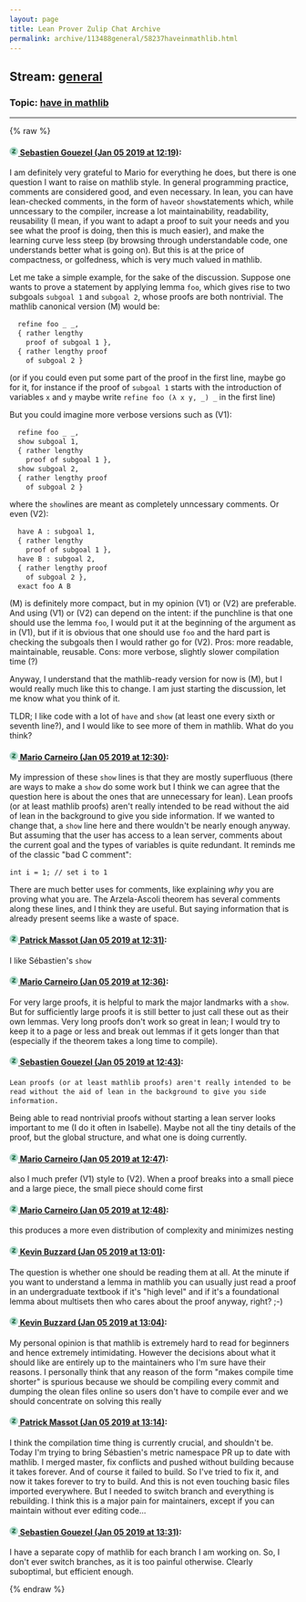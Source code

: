 ```yaml
---
layout: page
title: Lean Prover Zulip Chat Archive 
permalink: archive/113488general/58237haveinmathlib.html
---
```


## Stream: [general](index.html)
### Topic: [have in mathlib](58237haveinmathlib.html)

---


{% raw %}
#### [![Click to go to Zulip](../../assets/img/zulip2.png) Sebastien Gouezel (Jan 05 2019 at 12:19)](https://leanprover.zulipchat.com/#narrow/stream/113488-general/topic/have%20in%20mathlib/near/154469705):
I am definitely very grateful to Mario for everything he does, but there is one question I want to raise on mathlib style. In general programming practice, comments are considered good, and even necessary. In lean, you can have lean-checked comments, in the form of `have`or `show`statements which, while unncessary to the compiler, increase a lot maintainability, readability, reusability (I mean, if you want to adapt a proof to suit your needs and you see what the proof is doing, then this is much easier), and make the learning curve less steep (by browsing through understandable code, one understands better what is going on). But this is at the price of compactness, or golfedness, which is very much valued in mathlib. 

Let me take a simple example, for the sake of the discussion. Suppose one wants to prove a statement by applying lemma `foo`, which gives rise to two subgoals `subgoal 1` and `subgoal 2`, whose proofs are both nontrivial. The mathlib canonical version (M) would be:
```lean
  refine foo _ _,
  { rather lengthy
    proof of subgoal 1 },
  { rather lengthy proof
    of subgoal 2 }
```
(or if you could even put some part of the proof in the first line, maybe go for it, for instance if the proof of `subgoal 1` starts with the introduction of variables `x` and `y` maybe write `refine foo (λ x y, _) _` in the first line)

But you could imagine more verbose versions such as (V1):
```lean
  refine foo _ _,
  show subgoal 1,
  { rather lengthy
    proof of subgoal 1 },
  show subgoal 2,
  { rather lengthy proof
    of subgoal 2 }
```
where the `show`lines are meant as completely unncessary comments. Or even (V2):
```lean
  have A : subgoal 1,
  { rather lengthy
    proof of subgoal 1 },
  have B : subgoal 2,
  { rather lengthy proof
    of subgoal 2 },
  exact foo A B
```
(M) is definitely more compact, but in my opinion (V1) or (V2) are preferable. And using (V1) or (V2) can depend on the intent: if the punchline is that one should use the lemma `foo`, I would put it at the beginning of the argument as in (V1), but if it is obvious that one should use `foo` and the hard part is checking the subgoals then I would rather go for (V2). Pros: more readable, maintainable, reusable. Cons: more verbose, slightly slower compilation time (?)

Anyway, I understand that the mathlib-ready version for now is (M), but I would really much like this to change. I am just starting the discussion, let me know what you think of it.

TLDR; I like code with a lot of `have` and `show` (at least one every sixth or seventh line?), and I would like to see more of them in mathlib. What do you think?

#### [![Click to go to Zulip](../../assets/img/zulip2.png) Mario Carneiro (Jan 05 2019 at 12:30)](https://leanprover.zulipchat.com/#narrow/stream/113488-general/topic/have%20in%20mathlib/near/154470063):
My impression of these `show` lines is that they are mostly superfluous (there are ways to make a `show` do some work but I think we can agree that the question here is about the ones that are unnecessary for lean). Lean proofs (or at least mathlib proofs) aren't really intended to be read without the aid of lean in the background to give you side information. If we wanted to change that, a `show` line here and there wouldn't be nearly enough anyway. But assuming that the user has access to a lean server, comments about the current goal and the types of variables is quite redundant. It reminds me of the classic "bad C comment":
```
int i = 1; // set i to 1
```
There are much better uses for comments, like explaining *why* you are proving what you are. The Arzela-Ascoli theorem has several comments along these lines, and I think they are useful. But saying information that is already present seems like a waste of space.

#### [![Click to go to Zulip](../../assets/img/zulip2.png) Patrick Massot (Jan 05 2019 at 12:31)](https://leanprover.zulipchat.com/#narrow/stream/113488-general/topic/have%20in%20mathlib/near/154470079):
I like Sébastien's `show`

#### [![Click to go to Zulip](../../assets/img/zulip2.png) Mario Carneiro (Jan 05 2019 at 12:36)](https://leanprover.zulipchat.com/#narrow/stream/113488-general/topic/have%20in%20mathlib/near/154470250):
For very large proofs, it is helpful to mark the major landmarks with a `show`. But for sufficiently large proofs it is still better to just call these out as their own lemmas. Very long proofs don't work so great in lean; I would try to keep it to a page or less and break out lemmas if it gets longer than that (especially if the theorem takes a long time to compile).

#### [![Click to go to Zulip](../../assets/img/zulip2.png) Sebastien Gouezel (Jan 05 2019 at 12:43)](https://leanprover.zulipchat.com/#narrow/stream/113488-general/topic/have%20in%20mathlib/near/154470420):
```quote
Lean proofs (or at least mathlib proofs) aren't really intended to be read without the aid of lean in the background to give you side information.
```
Being able to read nontrivial proofs without starting a lean server looks important to me (I do it often in Isabelle). Maybe not all the tiny details of the proof, but the global structure, and what one is doing currently.

#### [![Click to go to Zulip](../../assets/img/zulip2.png) Mario Carneiro (Jan 05 2019 at 12:47)](https://leanprover.zulipchat.com/#narrow/stream/113488-general/topic/have%20in%20mathlib/near/154470540):
also I much prefer (V1) style to (V2). When a proof breaks into a small piece and a large piece, the small piece should come first

#### [![Click to go to Zulip](../../assets/img/zulip2.png) Mario Carneiro (Jan 05 2019 at 12:48)](https://leanprover.zulipchat.com/#narrow/stream/113488-general/topic/have%20in%20mathlib/near/154470589):
this produces a more even distribution of complexity and minimizes nesting

#### [![Click to go to Zulip](../../assets/img/zulip2.png) Kevin Buzzard (Jan 05 2019 at 13:01)](https://leanprover.zulipchat.com/#narrow/stream/113488-general/topic/have%20in%20mathlib/near/154470960):
The question is whether one should be reading them at all. At the minute if you want to understand a lemma in mathlib you can usually just read a proof in an undergraduate textbook if it's "high level" and if it's a foundational lemma about multisets then who cares about the proof anyway, right? ;-)

#### [![Click to go to Zulip](../../assets/img/zulip2.png) Kevin Buzzard (Jan 05 2019 at 13:04)](https://leanprover.zulipchat.com/#narrow/stream/113488-general/topic/have%20in%20mathlib/near/154471059):
My personal opinion is that mathlib is extremely hard to read for beginners and hence extremely intimidating. However the decisions about what it should like are entirely up to the maintainers who I'm sure have their reasons. I personally think that any reason of the form "makes compile time shorter" is spurious because we should be compiling every commit and dumping the olean files online so users don't have to compile ever and we should concentrate on solving this really

#### [![Click to go to Zulip](../../assets/img/zulip2.png) Patrick Massot (Jan 05 2019 at 13:14)](https://leanprover.zulipchat.com/#narrow/stream/113488-general/topic/have%20in%20mathlib/near/154471356):
I think the compilation time thing is currently crucial, and shouldn't be. Today I'm trying to bring Sébastien's metric namespace PR up to date with mathlib. I merged master, fix conflicts and pushed without building because it takes forever. And of course it failed to build. So I've tried to fix it, and now it takes forever to try to build. And this is not even touching basic files imported everywhere. But I needed to switch branch and everything is rebuilding. I think this is a major pain for maintainers, except if you can maintain without ever editing code...

#### [![Click to go to Zulip](../../assets/img/zulip2.png) Sebastien Gouezel (Jan 05 2019 at 13:31)](https://leanprover.zulipchat.com/#narrow/stream/113488-general/topic/have%20in%20mathlib/near/154471838):
I have a separate copy of mathlib for each branch I am working on. So, I don't ever switch branches, as it is too painful otherwise. Clearly suboptimal, but efficient enough.


{% endraw %}
